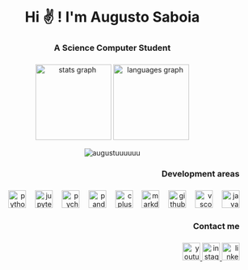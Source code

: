 <h1 align="center">Hi ✌️ ! I'm Augusto Saboia</h1>

###

<h3 align="center">A Science Computer Student</h3>

###

<div align="center">
  <img src="https://github-readme-stats.vercel.app/api?username=augustuuuuu&hide_title=false&hide_rank=false&show_icons=true&include_all_commits=true&count_private=true&disable_animations=false&theme=midnight-purple&locale=en&hide_border=false" height="150" alt="stats graph"  />
  <img src="https://github-readme-stats.vercel.app/api/top-langs?username=augustuuuuu&locale=en&hide_title=false&layout=compact&card_width=320&langs_count=5&theme=midnight-purple&hide_border=false" height="150" alt="languages graph"  />
</div>
<p align="center"> <img src="https://komarev.com/ghpvc/?username=augustuuuuuu&label=Profile%20views&color=blueviolet&style=for-the-badge&abbreviated=true" alt="augustuuuuuu" /> </p>

###

<h3 align="right">Development areas</h3>

###

<div align="right">
  <img src="https://img.shields.io/badge/Python-3776AB?logo=python&logoColor=white&style=for-the-badge" height="35" alt="python logo"  />
  <img width="10" />
  <img src="https://img.shields.io/badge/Jupyter-F37626?logo=jupyter&logoColor=black&style=for-the-badge" height="35" alt="jupyter logo"  />
  <img width="10" />
  <img src="https://img.shields.io/badge/PyCharm-000000?logo=pycharm&logoColor=white&style=for-the-badge" height="35" alt="pycharm logo"  />
  <img width="10" />
  <img src="https://img.shields.io/badge/pandas-150458?logo=pandas&logoColor=white&style=for-the-badge" height="35" alt="pandas logo"  />
  <img width="10" />
  <img src="https://img.shields.io/badge/C++-00599C?logo=cplusplus&logoColor=white&style=for-the-badge" height="35" alt="cplusplus logo"  />
  <img width="10" />
  <img src="https://img.shields.io/badge/Markdown-000000?logo=markdown&logoColor=white&style=for-the-badge" height="35" alt="markdown logo"  />
  <img width="10" />
  <img src="https://img.shields.io/badge/GitHub-181717?logo=github&logoColor=white&style=for-the-badge" height="35" alt="github logo"  />
  <img width="10" />
  <img src="https://img.shields.io/badge/Visual Studio Code-007ACC?logo=visualstudiocode&logoColor=white&style=for-the-badge" height="35" alt="vscode logo"  />
  <img width="10" />
  <img src="https://cdn.jsdelivr.net/gh/devicons/devicon/icons/java/java-original.svg" height="35" alt="java logo"  />
</div>

###

<h3 align="right">Contact me</h3>

###

<div align="right">
  <a href="https://www.youtube.com/@augustosaboiadev"" target="_blank">
    <img src="https://img.shields.io/static/v1?message=Youtube&logo=youtube&label=&color=FF0000&logoColor=white&labelColor=&style=for-the-badge" height="35" alt="youtube logo"  />
  </a>
  <a href="https://instagram.com/augustuuuuu" target="_blank">
    <img src="https://img.shields.io/static/v1?message=Instagram&logo=instagram&label=&color=E4405F&logoColor=white&labelColor=&style=for-the-badge" height="35" alt="instagram logo"  />
  </a>
  <a href="https://www.linkedin.com/in/augustosaboiadev/" target="_blank">
    <img src="https://img.shields.io/static/v1?message=LinkedIn&logo=linkedin&label=&color=0077B5&logoColor=white&labelColor=&style=for-the-badge" height="35" alt="linkedin logo"  />
  </a>
</div>

###
